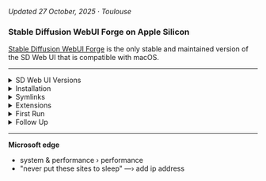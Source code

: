 
<!-- vim: set foldmethod=marker fmr=###,--- :-->

*Updated 27 October, 2025 · Toulouse*

### Stable Diffusion WebUI Forge on Apple Silicon

[Stable Diffusion WebUI Forge](https://github.com/lllyasviel/stable-diffusion-webui-forge) is the only stable and maintained version of the SD Web UI that is compatible with macOS.

---

<details><summary>SD Web UI Versions</summary>

#### Stable Diffusion web UI

- [Stable Diffusion web UI](https://github.com/AUTOMATIC1111/stable-diffusion-webui) · Jul 27, 2024

A web interface for Stable Diffusion, implemented using Gradio library.

No longer maintained.

---

#### Stable Diffusion WebUI Forge

- [Stable Diffusion WebUI Forge](https://github.com/lllyasviel/stable-diffusion-webui-forge) · Jun 26, 2025

Stable Diffusion WebUI Forge is a platform on top of the original Stable Diffusion WebUI by AUTOMATIC1111, to make development easier, optimize resource management, speed up inference, and study experimental features.

Forge is currently based on SD-WebUI 1.10.1 at this commit. (Because original SD-WebUI is almost static now, Forge will sync with original WebUI every 90 days, or when important fixes.)

- [macOS instructions](https://github.com/lllyasviel/stable-diffusion-webui-forge/issues/2503)

---

#### Stable Diffusion WebUI Forge/reForge

- [Stable Diffusion WebUI Forge/reForge](https://github.com/Panchovix/stable-diffusion-webui-reForge) · Oct 25, 2025

The author specifically recommends using Classic or Neo for stability (implying that reForge will be unstable).

Stable Diffusion WebUI Forge/reForge is a platform on top of Stable Diffusion WebUI (based on Gradio) to make development easier, optimize resource management, speed up inference, and study experimental features.

Forge/reForge backend removes all WebUI's codes related to resource management and reworked everything. All previous CMD flags like medvram, lowvram, medvram-sdxl, precision full, no half, no half vae, attention_xxx, upcast unet, ... are all REMOVED. Adding these flags will not cause error but they will not do anything now.

---

#### Stable Diffusion WebUI Forge - Classic (no macOS support)

- [Stable Diffusion WebUI Forge - Classic](https://github.com/Haoming02/sd-webui-forge-classic) · Oct 26, 2025

Forge Classic: https://github.com/Haoming02/sd-webui-forge-classic, from @Haoming02 with a lot of optimizations and features, from reforge, forge, etc based on old backend of forge.

"Classic" mainly serves as an archive for the "previous" version of Forge, which was built on Gradio 3.41.2 before the major changes (see the original announcement) were introduced. Additionally, this fork is focused exclusively on SD1 and SDXL checkpoints, having various optimizations implemented, with the main goal of being the lightest WebUI without any bloatwares.

---

#### Stable Diffusion WebUI Forge - Neo (no macOS support)

- [Stable Diffusion WebUI Forge - Neo](https://github.com/Haoming02/sd-webui-forge-classic/tree/neo) · Oct 27, 2025

Forge Neo: https://github.com/Haoming02/sd-webui-forge-classic/tree/neo, from @Haoming02. It is a continuation of Forge2 (so Flux, fp8, gguf, etc) but with more features (wan 2.2, Qwen Image, Nunchaku, etc), aimed on optimizations and new features.

"Neo" mainly serves as an continuation for the "latest" version of Forge, which was built on Gradio 4.40.0 before lllyasviel became too busy... Additionally, this fork is focused on optimization and usability, with the main goal of being the lightest WebUI without any bloatwares.

---

#### ErsatzForge

- [ersatzForge](https://github.com/DenOfEquity/ersatzForge) · Oct 26, 2025

ersatzForge: https://github.com/DenOfEquity/ersatzForge, from DenOfEquity, based on Forge2, but as he says, with (experimental, opinionated) changes to Forge2 webUI.

a backup of my local (experimental, opinionated) changes to Forge2 webUI

---

### Stable Diffusion / A1111

Notes on how to get the best results from Stable Diffusion using Automatic1111 on an iMac M4.

---

</details><details><summary>Installation</summary>

### Installation

> These instructions use bash (macOS uses the ZSH shell by default)

```
chsh -s /bin/bash # change to bash before continuing
```
```
chsh -s /bin/zsh # change back to ZSH when done
```
These instructions assume that you are familiar with Git and Github.

* * *

We will install Forge in the user's applications folder.

```
mkdir -p ~/Applications && cd ~/Applications
git clone git@github.com:lllyasviel/stable-diffusion-webui-forge.git
```
Check if `brew` is installed:
``` 
brew --version
```
If necessary, go to [brew.sh](https://brew.sh/), copy the prompt and paste it into Terminal.

* * *

Install ASDF:
```
brew install asdf
```
Add ASDF to the user's profile and restart the session:
```
{ 
  echo -e ". $(brew --prefix asdf)/libexec/asdf.sh"
  cat ~/.profile
} > ~/.profile.tmp && mv ~/.profile.tmp ~/.profile
source ~/.profile
asdf version
```
Make sure Python plugin is installed:
```
asdf plugin add python
```
```
cd ~/Applications/stable-diffusion-webui-forge

asdf install python 3.10.14     # install Python 3.10.14, takes a long time
asdf local python 3.10.14       # just your Forge project
python --version                # check
```
---

</details><details><summary>Symlinks</summary>

### Symlinks

The point is to keep anything that's added to the program folder out of the program folder.

This way, it's possible to share models etc., between different installations.

**Configuration**

The following files are stored in this repo, to make configuration easier:
- `config.json` - settings
- `ui-config.json` - image-specific settings (saved from Other › Defaults)
- `user.css` - any user-created CSS

```
src="/Volumes/External/Repositories/stable-diffusion"
dest="/Users/Main/Applications/stable-diffusion-webui-forge"
```
```
rm -rf                                       "$dest/user.css"
ln -s "$src/aliases - forge/user.css"        "$dest/user.css"
rm -rf                                       "$dest/config.json" 
ln -s "$src/aliases - forge/config.json"     "$dest/config.json" 
rm -rf                                       "$dest/ui-config.json" 
ln -s "$src/aliases - forge/ui-config.json"  "$dest/ui-config.json" 
```
**Models**

```
src="/Volumes/External/Stable Diffusion"
dest="/Users/Main/Applications/stable-diffusion-webui-forge"
```
```
rm -rf                          "$dest/models"
ln -s "$src/models"             "$dest/models"
rm -rf                          "$dest/embeddings"
ln -s "$src/models/embeddings"  "$dest/embeddings"
rm -rf                          "$dest/outputs"
ln -s "$src/outputs"            "$dest/outputs"
```
**Notification Sound**
```
rm -rf                                            "$dest/notification.mp3"
ln -s "$src/notification sounds/notification.mp3" "$dest/notification.mp3"
```
---

</details><details><summary>Extensions</summary>

### Extensions

Install from URL then reload UI:
- https://github.com/Bing-su/adetailer.git
- https://github.com/adieyal/sd-dynamic-prompts.git

---

</details><details><summary>First Run</summary>

### First Run
```
cd ~/Applications/stable-diffusion-webui && ./webui.sh
```

---

</details><details><summary>Follow Up</summary>

### Follow Up

- [many custom scripts](https://github.com/AUTOMATIC1111/stable-diffusion-webui/wiki/Custom-Scripts#shift-attention)
- [a user script that adds a processing queue to the web ui](https://github.com/Kryptortio/SDAtom-WebUi-us)

https://github.com/AUTOMATIC1111/stable-diffusion-webui/wiki/features

https://www.aiarty.com/stable-diffusion-prompts/stable-diffusion-prompt-guide.htm

---

</details>

---


**Microsoft edge**

- system & performance › performance
- "never put these sites to sleep" —› add ip address
